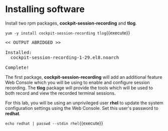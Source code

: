 # Installing software

Install two rpm packages, __cockpit-session-recording__ and __tlog__.

`yum -y install cockpit-session-recording tlog`{{execute}}

<pre class="file">
<< OUTPUT ABRIDGED >>

Installed:
  cockpit-session-recording-1-29.el8.noarch                      tlog-5-1.el8.x86_64

Complete!
</pre>

The first package, __cockpit-session-recording__ will add an additional feature
Web Console which you will be using to enable and configure session recording.
The __tlog__ package will provide the tools which will be used to both record 
and view the recorded terminal sessions.

For this lab, you will be using an unprivileged user __rhel__ to update the
system configuration settings using the Web Console.  Set this user's password
to **redhat**.

`echo redhat | passwd --stdin rhel`{{execute}}

